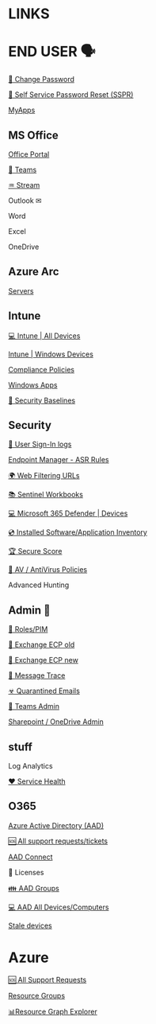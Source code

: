 # LINKS

# END USER 🗣

[🔑 Change Password](https://account.activedirectory.windowsazure.com/ChangePassword.aspx)

[🔑 Self Service Password Reset (SSPR)](https://passwordreset.microsoftonline.com)

[MyApps](https://myapps.microsoft.com/)

## MS Office

[Office Portal](https://www.office.com/?auth=2)

[💬 Teams ](https://teams.microsoft.com/_#/conversations/)

[♒ Stream](https://www.office.com/launch/stream?auth=2)

Outlook ✉

Word

Excel

OneDrive

## Azure Arc

[Servers](https://portal.azure.com/#view/Microsoft_Azure_HybridCompute/AzureArcCenterBlade/~/servers)


## Intune

[💻 Intune | All Devices](https://endpoint.microsoft.com/#view/Microsoft_Intune_DeviceSettings/DevicesMenu/~/mDMDevicesPreview)

[Intune | Windows Devices](https://endpoint.microsoft.com/#view/Microsoft_Intune_DeviceSettings/DevicesWindowsMenu/~/windowsDevices)

[Compliance Policies](https://endpoint.microsoft.com/#view/Microsoft_Intune_DeviceSettings/DevicesWindowsMenu/~/compliancePolicies)

[Windows Apps](https://endpoint.microsoft.com/#view/Microsoft_Intune_DeviceSettings/AppsWindowsMenu/~/windowsApps)

[🔐 Security Baselines](https://endpoint.microsoft.com/#view/Microsoft_Intune_Workflows/SecurityManagementMenu/~/securityBaselines)

## Security

[👤 User Sign-In logs](https://endpoint.microsoft.com/#view/Microsoft_AAD_UsersAndTenants/UserManagementMenuBlade/~/SignIns)

[Endpoint Manager - ASR Rules](https://endpoint.microsoft.com/#blade/Microsoft_Intune_Workflows/SecurityManagementMenu/asr)

[🌍 Web Filtering URLs](https://security.microsoft.com/webcontentfilteringcategoriesdetailspage?viewid=domains)

[📚 Sentinel Workbooks](https://portal.azure.com/#view/Microsoft_Azure_Security_Insights/MainMenuBlade/~/9/id/%2Fsubscriptions%2F30e05503-80db-46f8-887b-aa6207a9fb27%2Fresourcegroups%2Ftsec-siem-rg-auc%2Fproviders%2Fmicrosoft.securityinsightsarg%2Fsentinel%2Fauc-siem-loa)

[💻 Microsoft 365 Defender | Devices](https://security.microsoft.com/machines?tid=fd43fd6a-a54c-42be-bf74-e2aebb3a05fa)

[💿 Installed Software/Application Inventory](https://security.microsoft.com/vulnerability-management-inventories/applications?tid=fd43fd6a-a54c-42be-bf74-e2aebb3a05fa)

[ 🏆 Secure Score ](https://security.microsoft.com/securescore?viewid=actions&tid=fd43fd6a-a54c-42be-bf74-e2aebb3a05fa)

[🐛 AV / AntiVirus Policies](https://endpoint.microsoft.com/#view/Microsoft_Intune_Workflows/SecurityManagementMenu/~/antivirus)

Advanced Hunting

## Admin 🔞

[💎 Roles/PIM](https://portal.azure.com/#view/Microsoft_Azure_PIMCommon/ActivationMenuBlade/~/aadmigratedroles/provider/aadroles)

[📧 Exchange ECP old ]()

[📧 Exchange ECP new ]()

[📧 Message Trace](https://admin.exchange.microsoft.com/#/messagetrace)

[☣ Quarantined Emails](https://security.microsoft.com/quarantine?viewid=Email&tid=fd43fd6a-a54c-42be-bf74-e2aebb3a05fa)

[💬 Teams Admin](https://admin.teams.microsoft.com/dashboard)

[Sharepoint / OneDrive Admin](https://ffmaau-admin.sharepoint.com/_layouts/15/online/AdminHome.aspx#/home)

## stuff

Log Analytics 

[❤ Service Health](https://admin.microsoft.com/Adminportal/Home?source=applauncher#/servicehealth)

## O365

[Azure Active Directory (AAD)](https://aad.portal.azure.com/#blade/Microsoft_AAD_IAM/ActiveDirectoryMenuBlade)

[🆘 All support requests/tickets](https://aad.portal.azure.com/#view/Microsoft_Azure_Support/HelpAndSupportBlade/~/managesupportrequest)

[AAD Connect](https://aad.portal.azure.com/#view/Microsoft_AAD_IAM/DirectoriesADConnectBlade)

📑 Licenses

[👪 AAD Groups](https://entra.microsoft.com/#view/Microsoft_AAD_IAM/GroupsManagementMenuBlade/~/AllGroups/menuId/AllGroups)

[💻 AAD All Devices/Computers](https://entra.microsoft.com/#view/Microsoft_AAD_Devices/DevicesMenuBlade/~/Devices/menuId/Devices)

[Stale devices](https://aad.portal.azure.com/#view/Microsoft_AAD_Devices/DevicesList.ReactView/initQuery~/%7B%22lastLogonStartTimeStamp%22%3A%221970-01-01T00%3A00%3A00.000Z%22%2C%22lastLogonEndTimeStamp%22%3A%222022-08-26T06%3A13%3A44.861Z%22%7D/mezzoEnabled~/true)


# Azure

[🆘 All Support Requests](https://portal.azure.com/#view/Microsoft_Azure_Support/HelpAndSupportBlade/~/managesupportrequest)

[Resource Groups](https://portal.azure.com/#view/HubsExtension/BrowseResourceGroups)

[📊Resource Graph Explorer](https://portal.azure.com/#view/HubsExtension/ArgQueryBlade)
